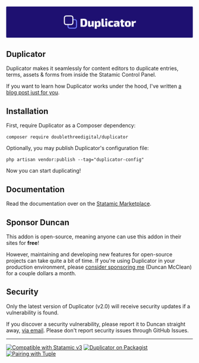 <!-- statamic:hide -->

![Banner](./banner.png)

## Duplicator

<!-- /statamic:hide -->

Duplicator makes it seamlessly for content editors to duplicate entries, terms, assets & forms from inside the Statamic Control Panel.

If you want to learn how Duplicator works under the hood, I've written [a blog post just for you](https://duncanmcclean.com/under-the-hood-of-the-duplicator-addon?ref=duplicator-readme).

## Installation

First, require Duplicator as a Composer dependency:

```
composer require doublethreedigital/duplicator
```

Optionally, you may publish Duplicator's configuration file:

```
php artisan vendor:publish --tag="duplicator-config"
```

Now you can start duplicating!

## Documentation

Read the documentation over on the [Statamic Marketplace](https://statamic.com/addons/double-three-digital/duplicator/docs).

## Sponsor Duncan

This addon is open-source, meaning anyone can use this addon in their sites for **free**!

However, maintaining and developing new features for open-source projects can take quite a bit of time. If you're using Duplicator in your production environment, please [consider sponsoring me](https://github.com/sponsors/duncanmcclean) (Duncan McClean) for a couple dollars a month.

## Security

Only the latest version of Duplicator (v2.0) will receive security updates if a vulnerability is found.

If you discover a security vulnerability, please report it to Duncan straight away, [via email](mailto:security@doublethree.digital). Please don't report security issues through GitHub Issues.

<!-- statamic:hide -->

---

<p>
<a href="https://statamic.com"><img src="https://img.shields.io/badge/Statamic-3.0+-FF269E?style=for-the-badge" alt="Compatible with Statamic v3"></a>
<a href="https://packagist.org/packages/doublethreedigital/duplicator/stats"><img src="https://img.shields.io/packagist/v/doublethreedigital/duplicator?style=for-the-badge" alt="Duplicator on Packagist"></a>
<a href="https://tuple.app"><img src="https://img.shields.io/badge/Pairing%20with-Tuple-5A67D8?style=for-the-badge" alt="Pairing with Tuple"></a>
</p>

<!-- /statamic:hide -->
